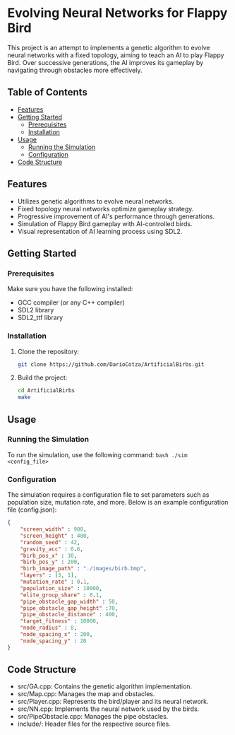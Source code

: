 # Evolving Neural Networks for Flappy Bird

This project is an attempt to implements a genetic algorithm to evolve neural networks with a fixed topology, aiming to teach an AI to play Flappy Bird. Over successive generations, the AI improves its gameplay by navigating through obstacles more effectively.

## Table of Contents

- [Features](#features)
- [Getting Started](#getting-started)
  - [Prerequisites](#prerequisites)
  - [Installation](#installation)
- [Usage](#usage)
  - [Running the Simulation](#running-the-simulation)
  - [Configuration](#configuration)
- [Code Structure](#code-structure)

## Features

- Utilizes genetic algorithms to evolve neural networks.
- Fixed topology neural networks optimize gameplay strategy.
- Progressive improvement of AI's performance through generations.
- Simulation of Flappy Bird gameplay with AI-controlled birds.
- Visual representation of AI learning process using SDL2.

## Getting Started

### Prerequisites

Make sure you have the following installed:

- GCC compiler (or any C++ compiler)
- SDL2 library
- SDL2_ttf library

### Installation

1. Clone the repository:

   ```bash
   git clone https://github.com/DarioCotza/ArtificialBirbs.git
   ```
2. Build the project:
    ```bash
    cd ArtificialBirbs
    make
    ```
## Usage
### Running the Simulation
To run the simulation, use the following command:
    ```bash
    ./sim <config_file>
    ```
### Configuration
The simulation requires a configuration file to set parameters such as population size, mutation rate, and more. Below is an example configuration file (config.json):

```json
{
    "screen_width" : 900,
	"screen_height" : 480,
	"random_seed" : 42,
	"gravity_acc" : 0.6,
	"birb_pos_x" : 30,
	"birb_pos_y" : 200,
	"birb_image_path" : "./images/birb.bmp",
	"layers" : [3, 1],
	"mutation_rate" : 0.1,
	"population_size" : 10000,
	"elite_group_share" : 0.1,
	"pipe_obstacle_gap_width" : 50,
	"pipe_obstacle_gap_height" :70,
	"pipe_obstacle_distance" : 400,
	"target_fitness" : 10000,
	"node_radius" : 8,
	"node_spacing_x" : 200,
	"node_spacing_y" : 20
}
```

## Code Structure
- src/GA.cpp: Contains the genetic algorithm implementation.
- src/Map.cpp: Manages the map and obstacles.
- src/Player.cpp: Represents the bird/player and its neural network.
- src/NN.cpp: Implements the neural network used by the birds.
- src/PipeObstacle.cpp: Manages the pipe obstacles.
- include/: Header files for the respective source files.
